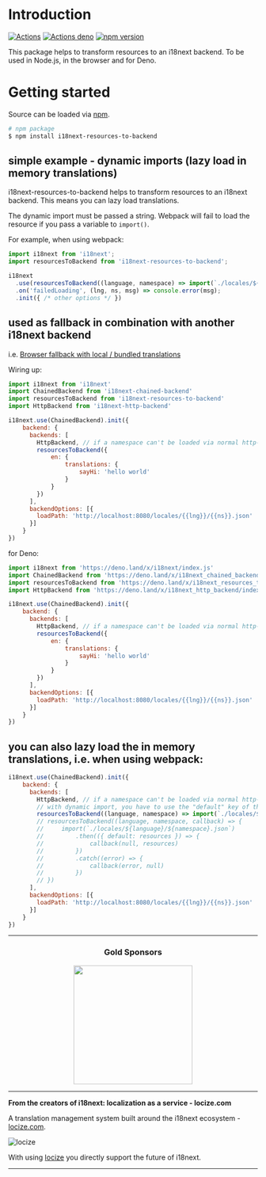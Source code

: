 # Introduction

[![Actions](https://github.com/i18next/i18next-resources-to-backend/workflows/node/badge.svg)](https://github.com/i18next/i18next-resources-to-backend/actions?query=workflow%3Anode)
[![Actions deno](https://github.com/i18next/i18next-resources-to-backend/workflows/deno/badge.svg)](https://github.com/i18next/i18next-resources-to-backend/actions?query=workflow%3Adeno)
[![npm version](https://img.shields.io/npm/v/i18next-resources-to-backend.svg?style=flat-square)](https://www.npmjs.com/package/i18next-resources-to-backend)

This package helps to transform resources to an i18next backend. To be used in Node.js, in the browser and for Deno.

# Getting started

Source can be loaded via [npm](https://www.npmjs.com/package/i18next-resources-to-backend).

```bash
# npm package
$ npm install i18next-resources-to-backend
```

## simple example - dynamic imports (lazy load in memory translations)

i18next-resources-to-backend helps to transform resources to an i18next backend. This means you can lazy load translations.

The dynamic import must be passed a string. Webpack will fail to load the resource if you pass a variable to `import()`.

For example, when using webpack:

```js
import i18next from 'i18next';
import resourcesToBackend from 'i18next-resources-to-backend';

i18next
  .use(resourcesToBackend((language, namespace) => import(`./locales/${language}/${namespace}.json`)))
  .on('failedLoading', (lng, ns, msg) => console.error(msg);
  .init({ /* other options */ })
```

## used as fallback in combination with another i18next backend

i.e. [Browser fallback with local / bundled translations](https://www.i18next.com/how-to/backend-fallback#browser-fallback-with-local-bundled-translations)

Wiring up:

```js
import i18next from 'i18next'
import ChainedBackend from 'i18next-chained-backend'
import resourcesToBackend from 'i18next-resources-to-backend'
import HttpBackend from 'i18next-http-backend'

i18next.use(ChainedBackend).init({
    backend: {
      backends: [
        HttpBackend, // if a namespace can't be loaded via normal http-backend loadPath, then the inMemoryLocalBackend will try to return the correct resources
        resourcesToBackend({
            en: {
                translations: {
                    sayHi: 'hello world'
                }
            }
        })
      ],
      backendOptions: [{
        loadPath: 'http://localhost:8080/locales/{{lng}}/{{ns}}.json'
      }]
    }
})
```

for Deno:

```js
import i18next from 'https://deno.land/x/i18next/index.js'
import ChainedBackend from 'https://deno.land/x/i18next_chained_backend/index.js'
import resourcesToBackend from 'https://deno.land/x/i18next_resources_to_backend/index.js'
import HttpBackend from 'https://deno.land/x/i18next_http_backend/index.js'

i18next.use(ChainedBackend).init({
    backend: {
      backends: [
        HttpBackend, // if a namespace can't be loaded via normal http-backend loadPath, then the inMemoryLocalBackend will try to return the correct resources
        resourcesToBackend({
            en: {
                translations: {
                    sayHi: 'hello world'
                }
            }
        })
      ],
      backendOptions: [{
        loadPath: 'http://localhost:8080/locales/{{lng}}/{{ns}}.json'
      }]
    }
})
```

## you can also lazy load the in memory translations, i.e. when using webpack:

```js
i18next.use(ChainedBackend).init({
    backend: {
      backends: [
        HttpBackend, // if a namespace can't be loaded via normal http-backend loadPath, then the inMemoryLocalBackend will try to return the correct resources
        // with dynamic import, you have to use the "default" key of the module ( https://developer.mozilla.org/en-US/docs/Web/JavaScript/Reference/Statements/import#importing_defaults )
        resourcesToBackend((language, namespace) => import(`./locales/${language}/${namespace}.json`))
        // resourcesToBackend((language, namespace, callback) => {
        //     import(`./locales/${language}/${namespace}.json`)
        //         .then(({ default: resources }) => {
        //             callback(null, resources)
        //         })
        //         .catch((error) => {
        //             callback(error, null)
        //         })
        // })
      ],
      backendOptions: [{
        loadPath: 'http://localhost:8080/locales/{{lng}}/{{ns}}.json'
      }]
    }
})
```

---

<h3 align="center">Gold Sponsors</h3>

<p align="center">
  <a href="https://locize.com/" target="_blank">
    <img src="https://raw.githubusercontent.com/i18next/i18next/master/assets/locize_sponsor_240.gif" width="240px">
  </a>
</p>

---

**From the creators of i18next: localization as a service - locize.com**

A translation management system built around the i18next ecosystem - [locize.com](https://locize.com).

![locize](https://locize.com/img/ads/github_locize.png)

With using [locize](http://locize.com/?utm_source=react_i18next_readme&utm_medium=github) you directly support the future of i18next.

---
